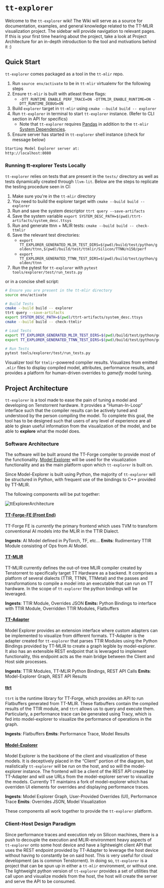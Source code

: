 # `tt-explorer`

Welcome to the `tt-explorer` wiki! The Wiki will serve as a source for documentation, examples, and general knowledge related to the TT-MLIR visualization project. The sidebar will provide navigation to relevant pages. If this is your first time hearing about the project, take a look at Project Architecture for an in-depth introduction to the tool and motivations behind it :)

## Quick Start
`tt-explorer` comes packaged as a tool in the `tt-mlir` repo.

1. Run `source env/activate` to be in `tt-mlir` virtualenv for the following steps
2. Ensure `tt-mlir` is built with atleast these flags:
    - `-DTT_RUNTIME_ENABLE_PERF_TRACE=ON -DTTMLIR_ENABLE_RUNTIME=ON -DTT_RUNTIME_DEBUG=ON`
3. Build `explorer` target in `tt-mlir` using `cmake --build build -- explorer`
5. Run `tt-explorer` in terminal to start `tt-explorer` instance. (Refer to CLI section in API for specifics)
    - Note that `tt-explorer` requires [Pandas](https://pypi.org/project/pandas/) in addition to the `tt-mlir` [System Dependencies](./getting-started.md#system-dependencies).
6. Ensure server has started in `tt-explorer` shell instance (check for message below)
```sh
Starting Model Explorer server at:
http://localhost:8080
```

### Running tt-explorer Tests Locally
`tt-explorer` relies on tests that are present in the `tests/` directory as well as tests dynamically created through `llvm-lit`. Below are the steps to replicate the testing procedure seen in CI:
1. Make sure you're in the `tt-mlir` directory
2. You need to build the explorer target with `cmake --build build -- explorer`
3. Run and save the system descriptor `ttrt query --save-artifacts`
4. Save the system variable `export SYSTEM_DESC_PATH=$(pwd)/ttrt-artifacts/system_desc.ttsys`
5. Run and generate ttnn + MLIR tests: `cmake --build build -- check-ttmlir`
6. Save the relevant test directories:
    - `export TT_EXPLORER_GENERATED_MLIR_TEST_DIRS=$(pwd)/build/test/python/golden/ttnn,$(pwd)/build/test/ttmlir/Silicon/TTNN/n150/perf`
    - `export TT_EXPLORER_GENERATED_TTNN_TEST_DIRS=$(pwd)/build/test/python/golden/ttnn`
7. Run the pytest for `tt-explorer` with `pytest tools/explorer/test/run_tests.py`

or in a concise shell script:
```sh
# Ensure you are present in the tt-mlir directory
source env/activate

# Build Tests
cmake --build build -- explorer
ttrt query --save-artifacts
export SYSTEM_DESC_PATH=$(pwd)/ttrt-artifacts/system_desc.ttsys
cmake --build build -- check-ttmlir

# Load Tests
export TT_EXPLORER_GENERATED_MLIR_TEST_DIRS=$(pwd)/build/test/python/golden/ttnn,$(pwd)/build/test/ttmlir/Silicon/TTNN/n150/perf
export TT_EXPLORER_GENERATED_TTNN_TEST_DIRS=$(pwd)/build/test/python/golden/ttnn

# Run Tests
pytest tools/explorer/test/run_tests.py
```

Visualizer tool for `ttmlir`-powered compiler results. Visualizes from emitted `.mlir` files to display compiled model, attributes, performance results, and provides a platform for human-driven overrides to _gameify_ model tuning.

## Project Architecture

`tt-explorer` is a tool made to ease the pain of tuning a model and developing on Tenstorrent hardware. It provides a “Human-In-Loop” interface such that the compiler results can be actively tuned and understood by the person compiling the model. To complete this goal, the tool has to be designed such that users of any level of experience are all able to glean useful information from the visualization of the model, and be able to **explore** what the model does.

### Software Architecture

The software will be built around the TT-Forge compiler to provide most of the functionality. [Model Explorer](https://github.com/google-ai-edge/model-explorer) will be used for the visualization functionality and as the main platform upon which `tt-explorer` is built on.

Since Model-Explorer is built using Python, the majority of `tt-explorer` will be structured in Python, with frequent use of the bindings to C++ provided by TT-MLIR.

The following components will be put together:

![ttExplorerArchitecture](https://github.com/user-attachments/assets/f996af27-8b66-4579-a6d6-ded57cbe89d1)

#### [TT-Forge-FE (Front End)](https://github.com/tenstorrent/tt-forge-fe)

TT-Forge FE is *currently* the primary frontend which uses TVM to transform conventional AI models into the MLIR in the TTIR Dialect.

**Ingests**: AI Model defined in PyTorch, TF, etc…
**Emits**: Rudimentary TTIR Module consisting of Ops from AI Model.

#### [TT-MLIR](./overview.md)

TT-MLIR currently defines the out-of-tree MLIR compiler created by Tenstorrent to specifically target TT Hardware as a backend. It comprises a platform of several dialects (TTIR, TTNN, TTMetal) and the passes and transformations to compile a model into an executable that can run on TT hardware. In the scope of `tt-explorer` the python bindings will be leveraged.

**Ingests**: TTIR Module, Overrides JSON
**Emits:** Python Bindings to interface with TTIR Module, Overridden TTIR Modules, Flatbuffers

#### [TT-Adapter](https://github.com/vprajapati-tt/tt-adapter)

Model Explorer provides an extension interface where custom adapters can be implemented to visualize from different formats. TT-Adapter is the adapter created for `tt-explorer` that parses TTIR Modules using the Python Bindings provided by TT-MLIR to create a graph legible by model-explorer. It also has an extensible REST endpoint that is leveraged to implement functionality, this endpoint acts as the main bridge between the Client and Host side processes.

**Ingests**: TTIR Modules, TT-MLIR Python Bindings, REST API Calls
**Emits**: Model-Explorer Graph, REST API Results

#### [ttrt](./ttrt.md)

`ttrt` is the runtime library for TT-Forge, which provides an API to run Flatbuffers generated from TT-MLIR. These flatbuffers contain the compiled results of the TTIR module, and `ttrt` allows us to query and execute them. Particularly, a performance trace can be generated using Tracy, which is fed into model-explorer to visualize the performance of operations in the graph.

**Ingests**: Flatbuffers
**Emits**: Performance Trace, Model Results

#### [Model-Explorer](https://github.com/tenstorrent/model-explorer)

Model Explorer is the backbone of the client and visualization of these models. It is deceptively placed in the “Client” portion of the diagram, but realistically `tt-explorer` will be run on the host, and so will the model-explorer instance. The frontend will be a client of the REST API created by TT-Adapter and will use URLs from the model-explorer server to visualize the models. Currently TT maintains a fork of model-explorer which has overriden UI elements for overrides and displaying performance traces.

**Ingests**: Model Explorer Graph, User-Provided Overrides (UI), Performance Trace
**Emits**: Overrides JSON, Model Visualization

These components all work together to provide the `tt-explorer` platform.

### Client-Host Design Paradigm

Since performance traces and execution rely on Silicon machines, there is a push to decouple the execution and MLIR-environment heavy aspects of `tt-explorer` onto some host device and have a lightweight client API that uses the REST endpoint provided by TT-Adapter to leverage the host device without having to constantly be on said host. This is very useful for cloud development (as is common Tenstorrent). In doing so, `tt-explorer` is a project that can be spun up in either a `tt-mlir` environment, or without one. The lightweight python version of `tt-explorer` provides a set of utilities that call upon and visualize models from the host, the host will create the server and serve the API to be consumed.
